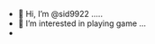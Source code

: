 - 👋 Hi, I’m @sid9922 .....
- 👀 I’m interested in playing game ...
- 

<!---
sid9922/sid9922 is a ✨ special ✨ repository because its `README.md` (this file) appears on your GitHub profile.
You can click the Preview link to take a look at your changes.
--->
